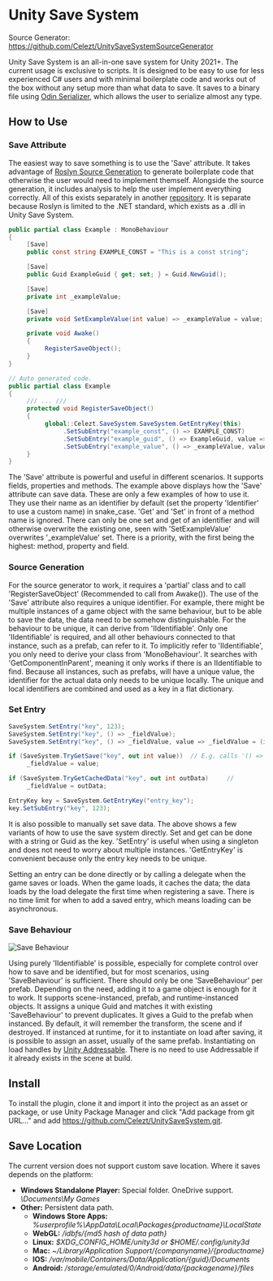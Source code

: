 # Unity Save System

Source Generator: https://github.com/Celezt/UnitySaveSystemSourceGenerator

Unity Save System is an all-in-one save system for Unity 2021+. The current usage is exclusive to scripts. It is designed to be easy to use for less experienced C# users and with minimal boilerplate code and works out of the box without any setup more than what data to save. It saves to a binary file using [Odin Serializer](https://github.com/TeamSirenix/odin-serializer), which allows the user to serialize almost any type.

## How to Use
### Save Attribute

The easiest way to save something is to use the 'Save' attribute. It takes advantage of [Roslyn Source Generation](https://github.com/dotnet/roslyn) to generate boilerplate code that otherwise the user would need to implement themself. Alongside the source generation, it includes analysis to help the user implement everything correctly. All of this exists separately in another [repository](https://github.com/Celezt/UnitySaveSystemSourceGenerator). It is separate because Roslyn is limited to the .NET standard, which exists as a .dll in Unity Save System.

```cs
public partial class Example : MonoBehaviour
{
     [Save]
     public const string EXAMPLE_CONST = "This is a const string";

     [Save]
     public Guid ExampleGuid { get; set; } = Guid.NewGuid();

     [Save]
     private int _exampleValue;

     [Save]
     private void SetExampleValue(int value) => _exampleValue = value;

     private void Awake()
     {
          RegisterSaveObject();
     }
}

// Auto generated code.
public partial class Example
{
     /// ... ///
     protected void RegisterSaveObject()
     {
          global::Celezt.SaveSystem.SaveSystem.GetEntryKey(this)
               .SetSubEntry("example_const", () => EXAMPLE_CONST)
               .SetSubEntry("example_guid", () => ExampleGuid, value => ExampleGuid = (Guid)value)
               .SetSubEntry("example_value", () => _exampleValue, value => SetExampleValue((int)value));
     }
}
```
The 'Save' attribute is powerful and useful in different scenarios. It supports fields, properties and methods. The example above displays how the 'Save' attribute can save data. These are only a few examples of how to use it. They use their name as an identifier by default (set the property 'Identifier' to use a custom name) in snake_case. 'Get' and 'Set' in front of a method name is ignored. There can only be one set and get of an identifier and will otherwise overwrite the existing one, seen with 'SetExampleValue' overwrites '_exampleValue' set. There is a priority, with the first being the highest: method, property and field.

### Source Generation

For the source generator to work, it requires a 'partial' class and to call 'RegisterSaveObject' (Recommended to call from Awake()). The use of the 'Save' attribute also requires a unique identifier. For example, there might be multiple instances of a game object with the same behaviour, but to be able to save the data, the data need to be somehow distinguishable. For the behaviour to be unique, it can derive from 'IIdentifiable'. Only one 'IIdentifiable' is required, and all other behaviours connected to that instance, such as a prefab, can refer to it. To implicitly refer to 'IIdentifiable', you only need to derive your class from 'MonoBehaviour'. It searches with 'GetComponentInParent', meaning it only works if there is an IIdentifiable to find. Because all instances, such as prefabs, will have a unique value, the identifier for the actual data only needs to be unique locally. The unique and local identifiers are combined and used as a key in a flat dictionary.

### Set Entry
     
```cs
SaveSystem.SetEntry("key", 123);
SaveSystem.SetEntry("key", () => _fieldValue);
SaveSystem.SetEntry("key", () => _fieldValue, value => _fieldValue = (int)value);

if (SaveSystem.TryGetSave("key", out int value))  // E.g. calls '() => _fieldValue'.
     _fieldValue = value;

if (SaveSystem.TryGetCachedData("key", out int outData)     // 
     _fieldValue = outData;

EntryKey key = SaveSystem.GetEntryKey("entry_key");
key.SetSubEntry("key", 123);
```
It is also possible to manually set save data. The above shows a few variants of how to use the save system directly. Set and get can be done with a string or Guid as the key. 'SetEntry' is useful when using a singleton and does not need to worry about multiple instances. 'GetEntryKey' is convenient because only the entry key needs to be unique.

Setting an entry can be done directly or by calling a delegate when the game saves or loads. When the game loads, it caches the data; the data loads by the load delegate the first time when registering a save. There is no time limit for when to add a saved entry, which means loading can be asynchronous.

### Save Behaviour

![Save Behaviour](https://media.discordapp.net/attachments/985960740030656592/999837026964754522/unknown.png)

Using purely 'IIdentifiable' is possible, especially for complete control over how to save and be identified, but for most scenarios, using 'SaveBehaviour' is sufficient. There should only be one 'SaveBehaviour' per prefab. Depending on the need, adding it to a game object is enough for it to work. It supports scene-instanced, prefab, and runtime-instanced objects. It assigns a unique Guid and matches it with existing 'SaveBehaviour' to prevent duplicates. It gives a Guid to the prefab when instanced. By default, it will remember the transform, the scene and if destroyed. If instanced at runtime, for it to instantiate on load after saving, it is possible to assign an asset, usually of the same prefab. Instantiating on load handles by [Unity Addressable](https://docs.unity3d.com/Packages/com.unity.addressables@1.21/manual/index.html). There is no need to use Addressable if it already exists in the scene at build.

## Install

To install the plugin, clone it and import it into the project as an asset or package, or use Unity Package Manager and click "Add package from git URL..." and add https://github.com/Celezt/UnitySaveSystem.git.

## Save Location

The current version does not support custom save location. Where it saves depends on the platform:
* **Windows Standalone Player:** Special folder. OneDrive support. *\Documents\My Games*
* **Other:** Persistent data path.
  * **Windows Store Apps:** *%userprofile%\AppData\Local\Packages\{productname}\LocalState*
  * **WebGL:** */idbfs/{md5 hash of data path}*
  * **Linux:** *$XDG_CONFIG_HOME/unity3d or $HOME/.config/unity3d*
  * **Mac:** *~/Library/Application Support/{companyname}/{productname}*
  * **IOS:** */var/mobile/Containers/Data/Application/{guid}/Documents*
  * **Android:** */storage/emulated/0/Android/data/{packagename}/files*
